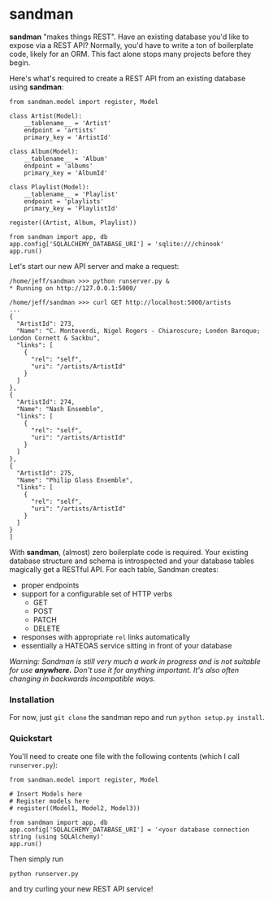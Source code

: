 sandman
=======

**sandman** "makes things REST". Have an existing database you'd like to expose via
a REST API? Normally, you'd have to write a ton of boilerplate code, likely for
an ORM. This fact alone stops many projects before they begin.

Here's what's required to create a REST API from an existing database using
**sandman**:

    from sandman.model import register, Model

    class Artist(Model):
        __tablename__ = 'Artist'
        endpoint = 'artists'
        primary_key = 'ArtistId'

    class Album(Model):
        __tablename__ = 'Album'
        endpoint = 'albums'
        primary_key = 'AlbumId'

    class Playlist(Model):
        __tablename__ = 'Playlist'
        endpoint = 'playlists'
        primary_key = 'PlaylistId'

    register((Artist, Album, Playlist))

    from sandman import app, db
    app.config['SQLALCHEMY_DATABASE_URI'] = 'sqlite:///chinook'
    app.run()

Let's start our new API server and make a request:

    /home/jeff/sandman >>> python runserver.py &
    * Running on http://127.0.0.1:5000/

    /home/jeff/sandman >>> curl GET http://localhost:5000/artists
    ...
    {
      "ArtistId": 273,
      "Name": "C. Monteverdi, Nigel Rogers - Chiaroscuro; London Baroque; London Cornett & Sackbu",
      "links": [
        {
          "rel": "self",
          "uri": "/artists/ArtistId"
        }
      ]
    },
    {
      "ArtistId": 274,
      "Name": "Nash Ensemble",
      "links": [
        {
          "rel": "self",
          "uri": "/artists/ArtistId"
        }
      ]
    },
    {
      "ArtistId": 275,
      "Name": "Philip Glass Ensemble",
      "links": [
        {
          "rel": "self",
          "uri": "/artists/ArtistId"
        }
      ]
    }
    ]

With **sandman**, (almost) zero boilerplate code is required. Your existing database
structure and schema is introspected and your database tables magically get a
RESTful API. For each table, Sandman creates:

* proper endpoints 
* support for a configurable set of HTTP verbs 
    * GET
    * POST
    * PATCH
    * DELETE
* responses with appropriate `rel` links automatically
* essentially a HATEOAS service sitting in front of your database

*Warning: Sandman is still very much a work in progress and is not suitable for
use **anywhere.** Don't use it for anything important. It's also often changing 
in backwards incompatible ways.*

### Installation

For now, just `git clone` the sandman repo and run `python setup.py install`. 

### Quickstart

You'll need to create one file with the following contents (which I call `runserver.py`):

    from sandman.model import register, Model

    # Insert Models here
    # Register models here 
    # register((Model1, Model2, Model3))

    from sandman import app, db
    app.config['SQLALCHEMY_DATABASE_URI'] = '<your database connection string (using SQLAlchemy)'
    app.run()

Then simply run 

    python runserver.py

and try curling your new REST API service!
